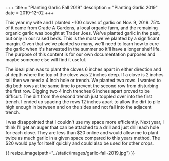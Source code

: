 +++
title = "Planting Garlic Fall 2019"
description = "Planting Garlic 2019"
date = 2019-12-02
+++
    
This year my wife and I planted ~100 cloves of garlic on Nov. 9, 2019. 75% of it came from Grade A Gardens, a
local organic farm, and the remaining organic garlic was bought at Trader Joes. We've planted
garlic in the past, but only in our raised beds. This is the most we've planted by a significant margin. Given
that we've planted so many, we'll need to learn how to cure the garlic when it's harvested in the summer so it'll
have a longer shelf life.  The purpose of this content is for our own documentation purposes and maybe someone else
will find it useful.
    
    
The ideal plan was to plant the cloves 6 inches apart in either direction and at depth where the top of the
clove was 2 inches deep. If a clove is 2 inches tall then we need a 4 inch hole or trench. We planted two rows. I
wanted to dig both rows at the same time to prevent the second row from disturbing the first row. Digging two 4
inch trenches 6 inches apart proved to be difficult. The dirt from the second trench just
toppled over into the first trench. I ended up spacing the rows 12 inches apart to allow the dirt to
pile high enough in between and on the sides and not fall into the adjacent trench.


I was disappointed that I couldn't use my space more efficiently. Next year, I think I'll get an auger
that can be attached to a drill and just drill each hole for each clove. They are less than $20 online and would
allow me to plant twice as much garlic in a given space compared to this years method. The $20 would pay for
itself quickly and could also be used for other crops.
    
    
 {{ resize_image(path="../static/images/garlic-fall-2019.jpg") }}

